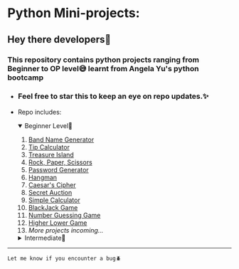 # Python Mini-projects:

## Hey there developers🐍
###  This repository contains python projects ranging from Beginner to OP level😅 learnt from Angela Yu's python bootcamp
- ### Feel free to star this to keep an eye on repo updates.✨  
- Repo includes:
    <details open>
        <summary>Beginner Level🐣</summary>
        <ol>
        <li>
            <a href="https://github.com/SlowFlash22/Python-Mini-Projects/tree/master/1.Band_Name_generator">
                Band Name Generator
            </a>
        </li>
        <li>
            <a href="https://github.com/SlowFlash22/Python-Mini-Projects/tree/master/2.Tip_Calculator">
                Tip Calculator
            </a>
        </li>
        <li>
            <a href="https://github.com/SlowFlash22/Python-Mini-Projects/tree/master/3.Treasure_Island">
                Treasure Island
            </a>
        </li>                    
        <li>
            <a href="https://github.com/SlowFlash22/Python-Mini-Projects/tree/master/4.%20Rock%2C%20Paper%2C%20Scissors">
                Rock, Paper, Scissors
            </a>
        </li> 
        <li>
            <a href="https://github.com/SlowFlash22/Python-Mini-Projects/tree/master/5.%20Password%20Generator">
                Password Generator
            </a>
        </li> 
        <li>
            <a href="https://github.com/SlowFlash22/Python-Mini-Projects/tree/master/6.%20Hangman">
                Hangman
            </a>
        </li> 
        <li>
            <a href="https://github.com/SlowFlash22/Python-Mini-Projects/tree/master/7.%20Caesar's%20Cipher">
                Caesar's Cipher
            </a>
        </li>         
        <li>
            <a href="https://github.com/SlowFlash22/Python-Mini-Projects/tree/master/8.%20Secret%20Auction">
                Secret Auction
            </a>
        </li> 
        <li>
            <a href="https://github.com/SlowFlash22/Python-Mini-Projects/tree/master/9.%20Simple%20Calculator">
                Simple Calculator
            </a>
        </li>
        <li>
            <a href="https://github.com/SlowFlash22/Python-Mini-Projects/tree/master/10.%20BlackJack">
                BlackJack Game
            </a>
        </li>
        <li>
            <a href="https://github.com/SlowFlash22/Python-Mini-Projects/tree/master/11.%20Number%20Guessing%20Game">
                Number Guessing Game
            </a>
        </li>
        <li>
            <a href="https://github.com/SlowFlash22/Python-Mini-Projects/tree/master/12.%20Higher%20Lower%20Game">
                Higher Lower Game
            </a>
        </li>
        <li>
            <i>More projects incoming...</i>
        </li>

    </details>

    <details>
        <summary>Intermediate🐤</summary>

        This Repo's owner still in beginner phase, try after sometime and you'll see some content here.

    </details>

---  

```Let me know if you encounter a bug🪲 ```

